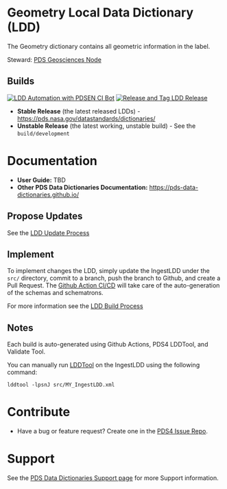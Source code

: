 # Geometry Local Data Dictionary (LDD)

The Geometry dictionary contains all geometric information in the label.

Steward: [PDS Geosciences Node](https://pds-geosciences.wustl.edu/)

## Builds

[![LDD Automation with PDSEN CI Bot](https://github.com/pds-data-dictionaries/ldd-geom/actions/workflows/ldd-ci.yml/badge.svg)](https://github.com/pds-data-dictionaries/ldd-geom/actions/workflows/ldd-ci.yml) [![Release and Tag LDD Release](https://github.com/pds-data-dictionaries/ldd-geom/actions/workflows/release-ldd.yml/badge.svg)](https://github.com/pds-data-dictionaries/ldd-geom/actions/workflows/release-ldd.yml)

* **Stable Release** (the latest released LDDs) - https://pds.nasa.gov/datastandards/dictionaries/
* **Unstable Release** (the latest working, unstable build) - See the `build/development` 

# Documentation

* **User Guide:** TBD
* **Other PDS Data Dictionaries Documentation:** https://pds-data-dictionaries.github.io/

## Propose Updates

See the [LDD Update Process](https://pds-data-dictionaries.github.io/development/ldd-update.html)

## Implement

To implement changes the LDD, simply update the IngestLDD under the `src/` directory, commit to a branch, push the branch to Github, and create a Pull Request. The [Github Action CI/CD](https://pds-data-dictionaries.github.io/development/ldd-build.html) will take care of the auto-generation of the schemas and schematrons.

For more information see the [LDD Build Process](https://pds-data-dictionaries.github.io/development/ldd-build.html)

## Notes

Each build is auto-generated using Github Actions, PDS4 LDDTool, and Validate Tool.


You can manually run [LDDTool](https://nasa-pds.github.io/pds4-information-model/model-lddtool/index.html) on the IngestLDD using the following command:
```
lddtool -lpsnJ src/MY_IngestLDD.xml
```

# Contribute

* Have a bug or feature request? Create one in the [PDS4 Issue Repo](https://github.com/pds-data-dictionaries/PDS4-LDD-Issue-Repo/issues/new/choose).


# Support

See the [PDS Data Dictionaries Support page](https://pds-data-dictionaries.github.io/support/) for more Support information.

